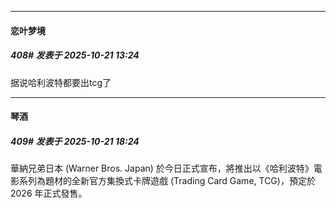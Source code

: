 ﻿
*****

####  恋叶梦境  
##### 408#       发表于 2025-10-21 13:24

据说哈利波特都要出tcg了


*****

####  琴酒  
##### 409#       发表于 2025-10-21 18:24

華納兄弟日本 (Warner Bros. Japan) 於今日正式宣布，將推出以《哈利波特》電影系列為題材的全新官方集換式卡牌遊戲 (Trading Card Game, TCG)，預定於 2026 年正式發售。 

